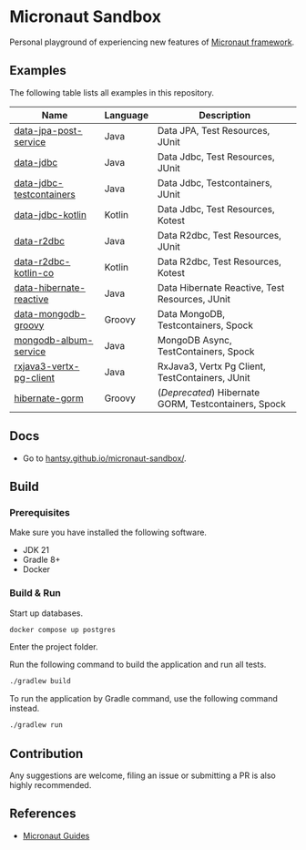 # Micronaut Sandbox

Personal playground of experiencing new features of [Micronaut framework](https://micronaut.io).

## Examples

The following table lists all examples in this repository.

| Name       | Language | Description                                          |
|------------|----------|------------------------------------------------------|
| [data-jpa-post-service](https://github.com/hantsy/micronaut-sandbox/tree/master/data-jpa-post-service)       | Java     | Data JPA, Test Resources, JUnit                      |
| [data-jdbc](https://github.com/hantsy/micronaut-sandbox/tree/master/data-jdbc)                               | Java     | Data Jdbc, Test Resources, JUnit                     |
| [data-jdbc-testcontainers](https://github.com/hantsy/micronaut-sandbox/tree/master/data-jdbc-testcontainers) | Java     | Data Jdbc, Testcontainers, JUnit                     |
| [data-jdbc-kotlin](https://github.com/hantsy/micronaut-sandbox/tree/master/data-jdbc)                        | Kotlin   | Data Jdbc, Test Resources, Kotest                    |
| [data-r2dbc](https://github.com/hantsy/micronaut-sandbox/tree/master/data-r2dbc)                             | Java     | Data R2dbc, Test Resources, JUnit                    |
| [data-r2dbc-kotlin-co](https://github.com/hantsy/micronaut-sandbox/tree/master/data-r2dbc-kotlin-co)         | Kotlin   | Data R2dbc, Test Resources, Kotest                   |
| [data-hibernate-reactive](https://github.com/hantsy/micronaut-sandbox/tree/master/data-hibernate-reactive)   | Java     | Data Hibernate Reactive, Test Resources, JUnit       |
| [data-mongodb-groovy](https://github.com/hantsy/micronaut-sandbox/tree/master/data-mongodb-groovy)           | Groovy   | Data MongoDB, Testcontainers, Spock                  |
| [mongodb-album-service](https://github.com/hantsy/micronaut-sandbox/tree/master/mongodb-album-service)       | Java     | MongoDB Async, TestContainers, Spock                 |
| [rxjava3-vertx-pg-client](https://github.com/hantsy/micronaut-sandbox/tree/master/rxjava3-vertx-pg-client)       | Java     | RxJava3, Vertx Pg Client, TestContainers, JUnit                 |
| [hibernate-gorm](https://github.com/hantsy/micronaut-sandbox/tree/master/hibernate-gorm)                     | Groovy   | (_Deprecated_) Hibernate GORM, Testcontainers, Spock |

## Docs

- Go to [hantsy.github.io/micronaut-sandbox/](https://hantsy.github.io/micronaut-sandbox/).

## Build

### Prerequisites

Make sure you have installed the following software.

- JDK 21
- Gradle 8+
- Docker

### Build & Run

Start up databases.

```bash
docker compose up postgres
```

Enter the project folder.

Run the following command to build the application and run all tests.

```bash
./gradlew build
```

To run the application by Gradle command, use the following command instead.

```bash
./gradlew run
```

## Contribution

Any suggestions are welcome, filing an issue or submitting a PR is also highly recommended.

## References

- [Micronaut Guides](https://docs.micronaut.io/latest/guide/index.html/)
